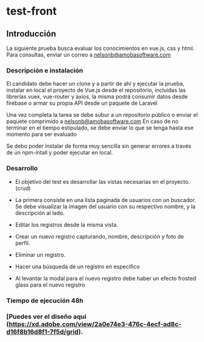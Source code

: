 # test-front

## Introducción
La siguiente prueba busca evaluar los conocimientos en vue.js, css y html. Para consultas, enviar un correo a nelsonb@amobasoftware.com

### Descripción e instalación

El candidato debe hacer un clone y a partir de ahí y ejecutar la prueba, instalar en local el proyecto de Vue.js  desde el repositorio, incluidas las librerías vuex,  vue-router y axios,  la misma podrá consumir datos desde firebase o armar su propia API desde un paquete de Laravel 

Una vez completa la tarea se debe subur a un repositorio público o enviar el paquete comprimido a  nelsonb@amobasoftware.com
En caso de no terminar en el tiempo estipulado, se debe enviar lo que se tenga hasta ese momento para ser evaluado

Se debo poder instalar de forma muy sencilla sin generar errores a través de un npm-intall y poder ejecutar en local.

### Desarrollo
* El objetivo del test es desarrollar las vistas necesarias en el proyecto. (crud)

* La primera consiste en una lista paginada de usuarios con un buscador. Se debe visualizar la imagen del usuario con su respectivo nombre, y la descripción al lado.

* Editar los registros desde la misma vista.

* Crear  un nuevo registro capturando, nombre, descripción y foto de perfil.

* Eliminar  un registro.

* Hacer una búsqueda de un registro en especifico 

* Al levantar la modal para el nuevo registro debe haber un efecto frosted glass  para el nuevo registro

### Tiempo de ejecución 48h 


### [Puedes ver el diseño aqui (https://xd.adobe.com/view/2a0e74e3-476c-4ecf-ad8c-d16f8b16d8f1-7f5d/grid).
